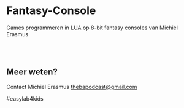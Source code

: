 # Fantasy-Console
Games programmeren in LUA op 8-bit fantasy consoles van Michiel Erasmus

<br/>
 
<br/>

Meer weten?
---
Contact Michiel Erasmus thebapodcast@gmail.com

#easylab4kids
